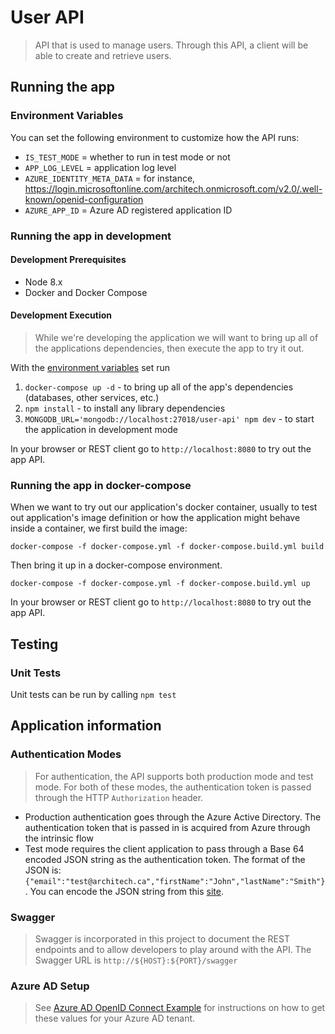 # User API #

> API that is used to manage users. Through this API, a client will be able to create and retrieve users.

## Running the app ##

### Environment Variables ###

You can set the following environment to customize how the API runs:

- `IS_TEST_MODE` = whether to run in test mode or not
- `APP_LOG_LEVEL` = application log level
- `AZURE_IDENTITY_META_DATA` = for instance, https://login.microsoftonline.com/architech.onmicrosoft.com/v2.0/.well-known/openid-configuration
- `AZURE_APP_ID` = Azure AD registered application ID

### Running the app in development ###

#### Development Prerequisites ####

- Node 8.x 
- Docker and Docker Compose

#### Development Execution ####

> While we're developing the application we will want to bring up all of the applications dependencies, then execute the app
to try it out.

With the [environment variables](#environment-variables) set run

 1. `docker-compose up -d` - to bring up all of the app's dependencies (databases, other services, etc.)
 1. `npm install` - to install any library dependencies
 1. `MONGODB_URL='mongodb://localhost:27018/user-api' npm dev` - to start the application in development mode

In your browser or REST client go to `http://localhost:8080` to try out the app API.

### Running the app in docker-compose ###

When we want to try out our application's docker container, usually to test out application's image definition or how
the application might behave inside a container, we first build the image:

`docker-compose -f docker-compose.yml -f docker-compose.build.yml build`

Then bring it up in a docker-compose environment.

`docker-compose -f docker-compose.yml -f docker-compose.build.yml up`

In your browser or REST client go to `http://localhost:8080` to try out the app API.

## Testing ##

### Unit Tests ###

Unit tests can be run by calling `npm test`

## Application information ##

### Authentication Modes ###

> For authentication, the API supports both production mode and test mode. For both of these modes, the
authentication token is passed through the HTTP `Authorization` header.

- Production authentication goes through the Azure Active Directory. The authentication token that is passed in
is acquired from Azure through the intrinsic flow
- Test mode requires the client application to pass through a Base 64 encoded JSON string as the authentication token.
The format of the JSON is: `{"email":"test@architech.ca","firstName":"John","lastName":"Smith"}`. You can encode the
JSON string from this [site](https://www.base64encode.org/).

### Swagger ###

> Swagger is incorporated in this project to document the REST endpoints and to allow developers to play around with
the API. The Swagger URL is `http://${HOST}:${PORT}/swagger`

### Azure AD Setup ###

> See [Azure AD OpenID Connect Example](https://docs.microsoft.com/en-us/azure/active-directory/develop/active-directory-protocols-openid-connect-code) for instructions on how to get these values for your Azure AD tenant.